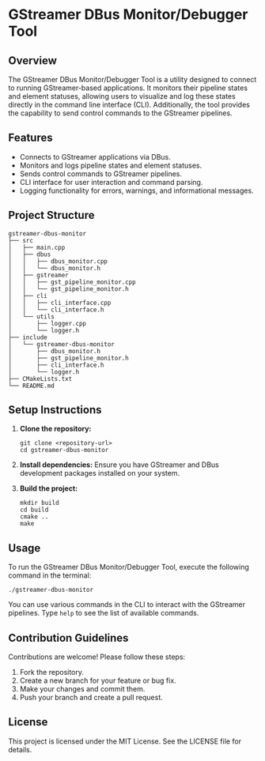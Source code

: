 # GStreamer DBus Monitor/Debugger Tool

## Overview
The GStreamer DBus Monitor/Debugger Tool is a utility designed to connect to running GStreamer-based applications. It monitors their pipeline states and element statuses, allowing users to visualize and log these states directly in the command line interface (CLI). Additionally, the tool provides the capability to send control commands to the GStreamer pipelines.

## Features
- Connects to GStreamer applications via DBus.
- Monitors and logs pipeline states and element statuses.
- Sends control commands to GStreamer pipelines.
- CLI interface for user interaction and command parsing.
- Logging functionality for errors, warnings, and informational messages.

## Project Structure
```
gstreamer-dbus-monitor
├── src
│   ├── main.cpp
│   ├── dbus
│   │   ├── dbus_monitor.cpp
│   │   └── dbus_monitor.h
│   ├── gstreamer
│   │   ├── gst_pipeline_monitor.cpp
│   │   └── gst_pipeline_monitor.h
│   ├── cli
│   │   ├── cli_interface.cpp
│   │   └── cli_interface.h
│   └── utils
│       ├── logger.cpp
│       └── logger.h
├── include
│   └── gstreamer-dbus-monitor
│       ├── dbus_monitor.h
│       ├── gst_pipeline_monitor.h
│       ├── cli_interface.h
│       └── logger.h
├── CMakeLists.txt
└── README.md
```

## Setup Instructions
1. **Clone the repository:**
   ```
   git clone <repository-url>
   cd gstreamer-dbus-monitor
   ```

2. **Install dependencies:**
   Ensure you have GStreamer and DBus development packages installed on your system.

3. **Build the project:**
   ```
   mkdir build
   cd build
   cmake ..
   make
   ```

## Usage
To run the GStreamer DBus Monitor/Debugger Tool, execute the following command in the terminal:
```
./gstreamer-dbus-monitor
```

You can use various commands in the CLI to interact with the GStreamer pipelines. Type `help` to see the list of available commands.

## Contribution Guidelines
Contributions are welcome! Please follow these steps:
1. Fork the repository.
2. Create a new branch for your feature or bug fix.
3. Make your changes and commit them.
4. Push your branch and create a pull request.

## License
This project is licensed under the MIT License. See the LICENSE file for details.